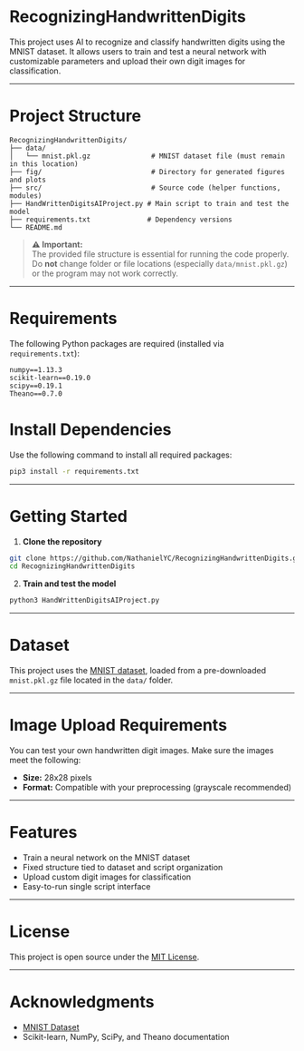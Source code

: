 # RecognizingHandwrittenDigits

This project uses AI to recognize and classify handwritten digits using the MNIST dataset. It allows users to train and test a neural network with customizable parameters and upload their own digit images for classification.

---

# Project Structure

```
RecognizingHandwrittenDigits/
├── data/
│   └── mnist.pkl.gz               # MNIST dataset file (must remain in this location)
├── fig/                           # Directory for generated figures and plots
├── src/                           # Source code (helper functions, modules)
├── HandWrittenDigitsAIProject.py # Main script to train and test the model
├── requirements.txt              # Dependency versions
└── README.md
```

> **⚠️ Important:**  
> The provided file structure is essential for running the code properly. Do **not** change folder or file locations (especially `data/mnist.pkl.gz`) or the program may not work correctly.

---

# Requirements

The following Python packages are required (installed via `requirements.txt`):

```
numpy==1.13.3  
scikit-learn==0.19.0  
scipy==0.19.1  
Theano==0.7.0
```

# Install Dependencies

Use the following command to install all required packages:

```bash
pip3 install -r requirements.txt
```

---

# Getting Started

1. **Clone the repository**

```bash
git clone https://github.com/NathanielYC/RecognizingHandwrittenDigits.git
cd RecognizingHandwrittenDigits
```

2. **Train and test the model**

```bash
python3 HandWrittenDigitsAIProject.py
```

---

# Dataset

This project uses the [MNIST dataset](http://yann.lecun.com/exdb/mnist/), loaded from a pre-downloaded `mnist.pkl.gz` file located in the `data/` folder.

---

# Image Upload Requirements

You can test your own handwritten digit images. Make sure the images meet the following:

- **Size:** 28x28 pixels  
- **Format:** Compatible with your preprocessing (grayscale recommended)

---

# Features

- Train a neural network on the MNIST dataset  
- Fixed structure tied to dataset and script organization  
- Upload custom digit images for classification  
- Easy-to-run single script interface

---

# License

This project is open source under the [MIT License](LICENSE).

---

# Acknowledgments

- [MNIST Dataset](http://yann.lecun.com/exdb/mnist/)  
- Scikit-learn, NumPy, SciPy, and Theano documentation
